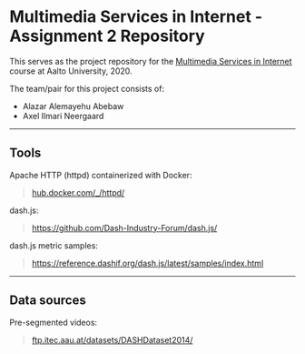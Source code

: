 # Multimedia Services in Internet - Assignment 2 Repository

This serves as the project repository for the [Multimedia Services in Internet](https://mycourses.aalto.fi/course/view.php?id=28185) course at Aalto University, 2020.

The team/pair for this project consists of:
- Alazar Alemayehu Abebaw
- Axel Ilmari Neergaard

---

## Tools

Apache HTTP (httpd) containerized with Docker:
> [hub.docker.com/\_/httpd/](https://hub.docker.com/_/httpd/)

dash.js:
> https://github.com/Dash-Industry-Forum/dash.js/

dash.js metric samples:
> https://reference.dashif.org/dash.js/latest/samples/index.html

---

## Data sources

Pre-segmented videos:
> [ftp.itec.aau.at/datasets/DASHDataset2014/](http://ftp.itec.aau.at/datasets/DASHDataset2014/)
